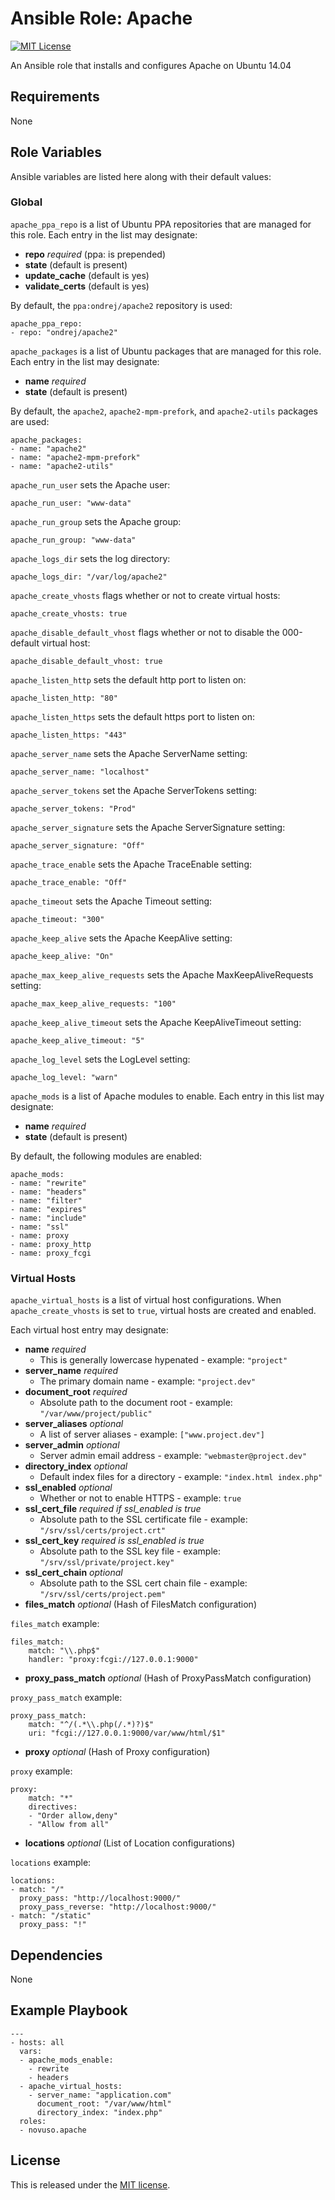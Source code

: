 # Ansible Role: Apache

[![MIT License](http://img.shields.io/badge/license-MIT-003399.svg)](http://opensource.org/licenses/MIT)

An Ansible role that installs and configures Apache on Ubuntu 14.04

## Requirements

None

## Role Variables

Ansible variables are listed here along with their default values:

### Global

`apache_ppa_repo` is a list of Ubuntu PPA repositories that are managed for
this role. Each entry in the list may designate:

* **repo** *required* (ppa: is prepended)
* **state** (default is present)
* **update_cache** (default is yes)
* **validate_certs** (default is yes)

By default, the `ppa:ondrej/apache2` repository is used:

    apache_ppa_repo:
    - repo: "ondrej/apache2"

`apache_packages` is a list of Ubuntu packages that are managed for this role.
Each entry in the list may designate:

* **name** *required*
* **state** (default is present)

By default, the `apache2`, `apache2-mpm-prefork`, and `apache2-utils` packages
are used:

    apache_packages:
    - name: "apache2"
    - name: "apache2-mpm-prefork"
    - name: "apache2-utils"

`apache_run_user` sets the Apache user:

    apache_run_user: "www-data"

`apache_run_group` sets the Apache group:

    apache_run_group: "www-data"

`apache_logs_dir` sets the log directory:

    apache_logs_dir: "/var/log/apache2"

`apache_create_vhosts` flags whether or not to create virtual hosts:

    apache_create_vhosts: true

`apache_disable_default_vhost` flags whether or not to disable the 000-default
virtual host:

    apache_disable_default_vhost: true


`apache_listen_http` sets the default http port to listen on:

    apache_listen_http: "80"

`apache_listen_https` sets the default https port to listen on:

    apache_listen_https: "443"

`apache_server_name` sets the Apache ServerName setting:

    apache_server_name: "localhost"

`apache_server_tokens` set the Apache ServerTokens setting:

    apache_server_tokens: "Prod"

`apache_server_signature` sets the Apache ServerSignature setting:

    apache_server_signature: "Off"

`apache_trace_enable` sets the Apache TraceEnable setting:

    apache_trace_enable: "Off"

`apache_timeout` sets the Apache Timeout setting:

    apache_timeout: "300"

`apache_keep_alive` sets the Apache KeepAlive setting:

    apache_keep_alive: "On"

`apache_max_keep_alive_requests` sets the Apache MaxKeepAliveRequests setting:

    apache_max_keep_alive_requests: "100"

`apache_keep_alive_timeout` sets the Apache KeepAliveTimeout setting:

    apache_keep_alive_timeout: "5"

`apache_log_level` sets the LogLevel setting:

    apache_log_level: "warn"

`apache_mods` is a list of Apache modules to enable. Each entry in this list
may designate:

* **name** *required*
* **state** (default is present)

By default, the following modules are enabled:

    apache_mods:
    - name: "rewrite"
    - name: "headers"
    - name: "filter"
    - name: "expires"
    - name: "include"
    - name: "ssl"
    - name: proxy
    - name: proxy_http
    - name: proxy_fcgi

### Virtual Hosts

`apache_virtual_hosts` is a list of virtual host configurations. When
`apache_create_vhosts` is set to `true`, virtual hosts are created and enabled.

Each virtual host entry may designate:

* **name** *required*
    * This is generally lowercase hypenated - example: `"project"`
* **server_name** *required*
    * The primary domain name - example: `"project.dev"`
* **document_root** *required*
    * Absolute path to the document root - example: `"/var/www/project/public"`
* **server_aliases** *optional*
    * A list of server aliases - example: `["www.project.dev"]`
* **server_admin** *optional*
    * Server admin email address - example: `"webmaster@project.dev"`
* **directory_index** *optional*
    * Default index files for a directory - example: `"index.html index.php"`
* **ssl_enabled** *optional*
    * Whether or not to enable HTTPS - example: `true`
* **ssl_cert_file** *required if ssl_enabled is true*
    * Absolute path to the SSL certificate file - example: `"/srv/ssl/certs/project.crt"`
* **ssl_cert_key** *required is ssl_enabled is true*
    * Absolute path to the SSL key file - example: `"/srv/ssl/private/project.key"`
* **ssl_cert_chain** *optional*
    * Absolute path to the SSL cert chain file - example: `"/srv/ssl/certs/project.pem"`
* **files_match** *optional* (Hash of FilesMatch configuration)

`files_match` example:

    files_match:
        match: "\\.php$"
        handler: "proxy:fcgi://127.0.0.1:9000"

* **proxy_pass_match** *optional* (Hash of ProxyPassMatch configuration)

`proxy_pass_match` example:

    proxy_pass_match:
        match: "^/(.*\\.php(/.*)?)$"
        uri: "fcgi://127.0.0.1:9000/var/www/html/$1"

* **proxy** *optional* (Hash of Proxy configuration)

`proxy` example:

    proxy:
        match: "*"
        directives:
        - "Order allow,deny"
        - "Allow from all"

* **locations** *optional* (List of Location configurations)

`locations` example:

    locations:
    - match: "/"
      proxy_pass: "http://localhost:9000/"
      proxy_pass_reverse: "http://localhost:9000/"
    - match: "/static"
      proxy_pass: "!"

## Dependencies

None

## Example Playbook

    ---
    - hosts: all
      vars:
      - apache_mods_enable:
        - rewrite
        - headers
      - apache_virtual_hosts:
        - server_name: "application.com"
          document_root: "/var/www/html"
          directory_index: "index.php"
      roles:
      - novuso.apache

## License

This is released under the [MIT license](http://opensource.org/licenses/MIT).
